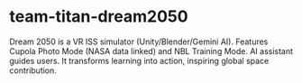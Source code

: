 # team-titan-dream2050
Dream 2050 is a VR ISS simulator (Unity/Blender/Gemini AI). Features Cupola Photo Mode (NASA data linked) and NBL Training Mode. AI assistant guides users. It transforms learning into action, inspiring global space contribution.
